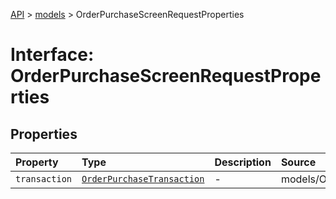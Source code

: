 [API](../../index.md) > [models](../index.md) > OrderPurchaseScreenRequestProperties

# Interface: OrderPurchaseScreenRequestProperties

## Properties

| Property | Type | Description | Source |
| :------ | :------ | :------ | :------ |
| `transaction` | [`OrderPurchaseTransaction`](../classes/OrderPurchaseTransaction.md) | - | models/OrderPurchaseScreenRequest.ts:41 |

